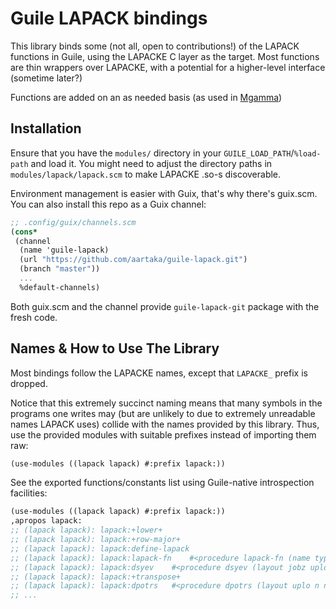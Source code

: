 # Guile LAPACK bindings

This library binds some (not all, open to contributions!) of the
LAPACK functions in Guile, using the LAPACKE C layer as the
target. Most functions are thin wrappers over LAPACKE, with a
potential for a higher-level interface (sometime later?)

Functions are added on an as needed basis (as used in [Mgamma](https://github.com/aartaka/mgamma))

## Installation

Ensure that you have the `modules/` directory in your `GUILE_LOAD_PATH`/`%load-path` and load it.
You might need to adjust the directory paths in `modules/lapack/lapack.scm` to make LAPACKE .so-s discoverable.

Environment management is easier with Guix, that's why there's guix.scm.
You can also install this repo as a Guix channel:
``` scheme
;; .config/guix/channels.scm
(cons*
 (channel
  (name 'guile-lapack)
  (url "https://github.com/aartaka/guile-lapack.git")
  (branch "master"))
  ...
  %default-channels)
```
Both guix.scm and the channel provide `guile-lapack-git` package with the fresh code.

## Names & How to Use The Library

Most bindings follow the LAPACKE names, except that `LAPACKE_` prefix is dropped.

Notice that this extremely succinct naming means that many symbols in
the programs one writes may (but are unlikely to due to extremely
unreadable names LAPACK uses) collide with the names provided by this
library. Thus, use the provided modules with suitable prefixes instead
of importing them raw:

``` scheme
(use-modules ((lapack lapack) #:prefix lapack:))
```

See the exported functions/constants list using Guile-native introspection facilities:
``` scheme
(use-modules ((lapack lapack) #:prefix lapack:))
,apropos lapack: 
;; (lapack lapack): lapack:+lower+
;; (lapack lapack): lapack:+row-major+
;; (lapack lapack): lapack:define-lapack
;; (lapack lapack): lapack:lapack-fn	#<procedure lapack-fn (name type args return)>
;; (lapack lapack): lapack:dsyev	#<procedure dsyev (layout jobz uplo n a lda w)>
;; (lapack lapack): lapack:+transpose+
;; (lapack lapack): lapack:dpotrs	#<procedure dpotrs (layout uplo n nrhs a lda b ldb)>
;; ...
```
